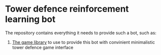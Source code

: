# Tower defence reinforcement learning bot

The repository contains everything it needs to provide such a bot, such as:

1. [The game library](https://github.com/Dominux/tower-defence-RL/blob/main/game_lib) to use to provide this bot with convinient minimalistic tower defence game interface
